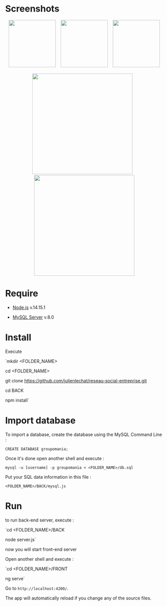 # Screenshots

<div align="center">
    <img src="https://github.com/julienlechat/reseau-social-entreprise/blob/main/screenshot/login.PNG?raw=true" height="150px"</img>
    <img height="0" width="8px">
    <img src="https://github.com/julienlechat/reseau-social-entreprise/blob/main/screenshot/actuality-2.PNG?raw=true" height="150px"</img>
    <img height="0" width="8px">
    <img src="https://github.com/julienlechat/reseau-social-entreprise/blob/main/screenshot/settings.PNG?raw=true" height="150px"</img>
</div><br />
<div align="center">
    <img src="https://github.com/julienlechat/reseau-social-entreprise/blob/main/screenshot/actuality-1.PNG?raw=true" height="320px"</img>
    <img height="0" width="8px">
    <img src="https://github.com/julienlechat/reseau-social-entreprise/blob/main/screenshot/profile.PNG?raw=true" height="320px"</img>
</div>


# Require

- [Node.js](https://nodejs.org/fr/download/releases/) v.14.15.1

- [MySQL Server](https://www.mysql.com/fr/downloads/) v.8.0


# Install

Execute

`mkdir <FOLDER_NAME>

cd <FOLDER_NAME>

git clone https://github.com/julienlechat/reseau-social-entreprise.git

cd BACK

npm install`


# Import database

To import a database, create the database using the MySQL Command Line :

`CREATE DATABASE groupomania;`

Once it's done open another shell and execute : 

`mysql -u [username] -p groupomania < <FOLDER_NAME>/db.sql`

Put your SQL data information in this file :

`<FOLDER_NAME>/BACK/mysql.js`


# Run

to run back-end server, execute :

`cd <FOLDER_NAME>/BACK

node server.js`

now you will start front-end server

Open another shell and execute :

`cd <FOLDER_NAME>/FRONT

ng serve`

Go to `http://localhost:4200/`.

The app will automatically reload if you change any of the source files.
